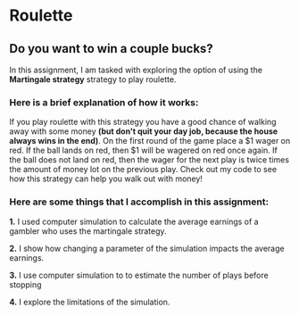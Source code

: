 Roulette
========
## **Do you want to win a couple bucks?**
In this assignment, I am tasked with exploring the option of using the **Martingale strategy** strategy to play roulette. 

### Here is a brief explanation of how it works: 

If you play roulette with this strategy you have a good chance of walking away with some money **(but don't quit
your day job, because the house always wins in the end)**. On the first round of the game place a $1 wager on red. If the
ball lands on red, then $1 will be wagered on red once again. If the ball does not land on red, then the wager for the next
play is twice times the amount of money lot on the previous play. Check out my code to see how this strategy can help you walk out with money!  

### Here are some things that I accomplish in this assignment:

**1.** I used computer simulation to calculate the average earnings of a gambler who uses the martingale strategy. 

**2.** I show how changing a parameter of the simulation impacts the average earnings.

**3.** I use computer simulation to to estimate the number of plays before stopping

**4.** I explore the limitations of the simulation. 



